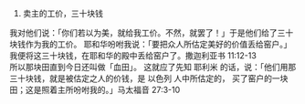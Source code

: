 1. 卖主的工价，三十块钱


我对他们说：「你们若以为美，就给我工价。不然，就罢了！」于是他们给了三十块钱作为我的工价。 耶和华吩咐我说：「要把众人所估定美好的价值丢给窑户。」我便将这三十块钱，在耶和华的殿中丢给窑户了。撒迦利亚书 11:12‭-‬13  
所以那块田直到今日还叫做「血田」。 这就应了先知 耶利米 的话，说：「他们用那三十块钱，就是被估定之人的价钱，是 以色列 人中所估定的， 买了窑户的一块田；这是照着主所吩咐我的。」马太福音 27:3‭-‬10
